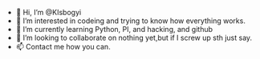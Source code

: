 - 👋 Hi, I’m @KIsbogyi
- 👀 I’m interested in codeing and trying to know how everything works. 
- 🌱 I’m currently learning Python, PI, and hacking, and github
- 💞️ I’m looking to collaborate on nothing yet,but if I screw up sth just say. 
- 📫 Contact me how you can. 
<!---
KIsbogyi/KIsbogyi is a ✨ special ✨ repository because its `README.md` (this file) appears on your GitHub profile.
You can click the Preview link to take a look at your changes.
--->
